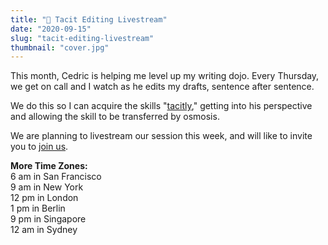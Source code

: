 ```yaml
---
title: "🎤 Tacit Editing Livestream" 
date: "2020-09-15"
slug: "tacit-editing-livestream"
thumbnail: "cover.jpg"
---
```


This month, Cedric is helping me level up my writing dojo. Every Thursday, we get on call and I watch as he edits my drafts, sentence after sentence. 

We do this so I can acquire the skills "[tacitly](https://commoncog.com/blog/the-tacit-knowledge-series/)," getting into his perspective and allowing the skill to be transferred by osmosis. 

We are planning to livestream our session this week, and will like to invite you to [join us](https://www.twitch.tv/jurvistan).

**More Time Zones:**
<br>6  am in San Francisco
<br>9  am in New York
<br>12 pm in London
<br>1  pm in Berlin
<br>9  pm in Singapore
<br>12 am in Sydney

